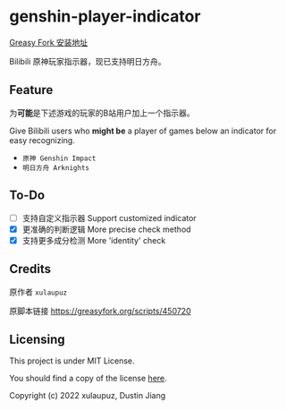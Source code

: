 # genshin-player-indicator

[Greasy Fork 安装地址](https://greasyfork.org/scripts/451564)

Bilibili 原神玩家指示器，现已支持明日方舟。

## Feature

为**可能**是下述游戏的玩家的B站用户加上一个指示器。

Give Bilibili users who **might be** a player of games below an indicator for easy recognizing. 

- `原神 Genshin Impact`
- `明日方舟 Arknights`

## To-Do

- [ ] 支持自定义指示器 Support customized indicator
- [x] 更准确的判断逻辑 More precise check method
- [x] 支持更多成分检测 More 'identity' check

## Credits

原作者 `xulaupuz`

原脚本链接 https://greasyfork.org/scripts/450720

## Licensing

This project is under MIT License. 

You should find a copy of the license [here](https://github.com/Dustin-Jiang/genshin-player-indicator/blob/master/LICENSE).

Copyright (c) 2022 xulaupuz, Dustin Jiang